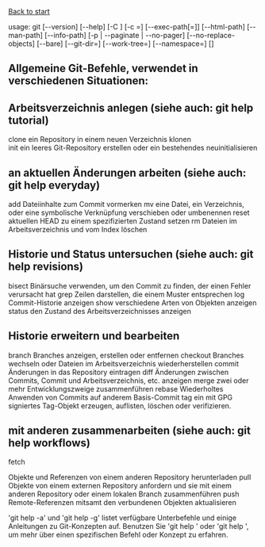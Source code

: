[Back to start](README.md)

usage: git [--version] [--help] [-C <path>] [-c <name>=<value>]
           [--exec-path[=<path>]] [--html-path] [--man-path] [--info-path]
           [-p | --paginate | --no-pager] [--no-replace-objects] [--bare]
           [--git-dir=<path>] [--work-tree=<path>] [--namespace=<name>]
           <command> [<args>]

## Allgemeine Git-Befehle, verwendet in verschiedenen Situationen:

## Arbeitsverzeichnis anlegen (siehe auch: git help tutorial)

   clone      ein Repository in einem neuen Verzeichnis klonen  
   init       ein leeres Git-Repository erstellen oder ein bestehendes neuinitialisieren

## an aktuellen Änderungen arbeiten (siehe auch: git help everyday) 

add
Dateiinhalte zum Commit vormerken mv eine Datei, ein Verzeichnis, oder
eine symbolische Verknüpfung verschieben oder umbenennen reset aktuellen
HEAD zu einem spezifizierten Zustand setzen rm Dateien im
Arbeitsverzeichnis und vom Index löschen

## Historie und Status untersuchen (siehe auch: git help revisions)

bisect Binärsuche verwenden, um den Commit zu finden, der einen Fehler
verursacht hat grep Zeilen darstellen, die einem Muster entsprechen log
Commit-Historie anzeigen show verschiedene Arten von Objekten anzeigen
status den Zustand des Arbeitsverzeichnisses anzeigen

## Historie erweitern und bearbeiten 

branch Branches anzeigen, erstellen
oder entfernen checkout Branches wechseln oder Dateien im
Arbeitsverzeichnis wiederherstellen commit Änderungen in das Repository
eintragen diff Änderungen zwischen Commits, Commit und
Arbeitsverzeichnis, etc. anzeigen merge zwei oder mehr
Entwicklungszweige zusammenführen rebase Wiederholtes Anwenden von
Commits auf anderem Basis-Commit tag ein mit GPG signiertes Tag-Objekt
erzeugen, auflisten, löschen oder verifizieren.

## mit anderen zusammenarbeiten (siehe auch: git help workflows) 

fetch

Objekte und Referenzen von einem anderen Repository herunterladen pull
Objekte von einem externen Repository anfordern und sie mit einem
anderen Repository oder einem lokalen Branch zusammenführen push
Remote-Referenzen mitsamt den verbundenen Objekten aktualisieren

'git help -a' und 'git help -g' listet verfügbare Unterbefehle und
einige Anleitungen zu Git-Konzepten auf. Benutzen Sie 'git help <Befehl>'
oder 'git help <Konzept>', um mehr über einen spezifischen Befehl oder
Konzept zu erfahren.

